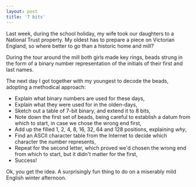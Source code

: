 ```yaml
---
layout: post
title: '7 bits'
---
```


Last week, during the school holiday, my wife took our daughters to a National Trust property.  My oldest has to prepare a piece on Victorian England, so where better to go than a historic home and mill?

During the tour around the mill both girls made key rings, beads strung in the form of a binary number representation of the initials of their first and last names.

The next day I got together with my youngest to decode the beads, adopting a methodical approach:

* Explain what binary numbers are used for these days,
* Explain what they were used for in the olden-days,
* Sketch out a table of 7-bit binary, and extend it to 8 bits,
* Note down the first set of beads, being careful to establish a datum from which to start, in case we chose the wrong end first,
* Add up the filled 1, 2, 4, 8, 16, 32, 64 and 128 positions, explaining *why*,
* Find an ASCII character table from the Internet to decide which character the number represents,
* Repeat for the second letter, which proved we'd chosen the wrong end from which to start, but it didn't matter for the first,
* Success!

Ok, you get the idea.  A surprisingly fun thing to do on a miserably mild English winter afternoon.

